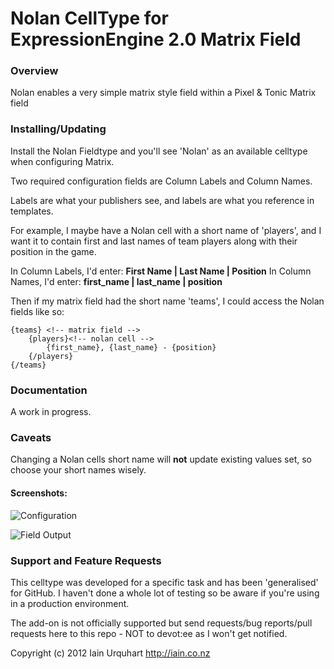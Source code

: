 # Nolan CellType for ExpressionEngine 2.0 Matrix Field

### Overview

Nolan enables a very simple matrix style field within a Pixel & Tonic Matrix field

### Installing/Updating
Install the Nolan Fieldtype and you'll see 'Nolan' as an available celltype when configuring Matrix.

Two required configuration fields are Column Labels and Column Names.

Labels are what your publishers see, and labels are what you reference in templates.

For example, I maybe have a Nolan cell with a short name of 'players', and I want it to contain first and last names of team players along with their position in the game.

In Column Labels, I'd enter: **First Name | Last Name | Position**
In Column Names, I'd enter: **first_name | last_name | position**

Then if my matrix field had the short name 'teams', I could access the Nolan fields like so:

	{teams} <!-- matrix field -->
		{players}<!-- nolan cell -->
			{first_name}, {last_name} - {position}
		{/players}
	{/teams}


### Documentation
A work in progress.

### Caveats
Changing a Nolan cells short name will **not** update existing values set, so choose your short names wisely.

#### Screenshots:

![Configuration](http://iain.co.nz/dev/nolan_config.png)

![Field Output](http://iain.co.nz/dev/nolan_field.png)

### Support and Feature Requests
This celltype was developed for a specific task and has been 'generalised' for GitHub. I haven't done a whole lot of testing so be aware if you're using in a production environment.

The add-on is not officially supported but send requests/bug reports/pull requests here to this repo - NOT to devot:ee as I won't get notified. 

Copyright (c) 2012 Iain Urquhart
http://iain.co.nz